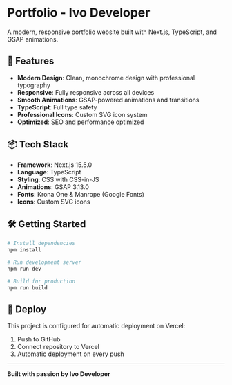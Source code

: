 # Portfolio - Ivo Developer

A modern, responsive portfolio website built with Next.js, TypeScript, and GSAP animations.

## 🚀 Features

- **Modern Design**: Clean, monochrome design with professional typography
- **Responsive**: Fully responsive across all devices
- **Smooth Animations**: GSAP-powered animations and transitions
- **TypeScript**: Full type safety
- **Professional Icons**: Custom SVG icon system
- **Optimized**: SEO and performance optimized

## 📦 Tech Stack

- **Framework**: Next.js 15.5.0
- **Language**: TypeScript
- **Styling**: CSS with CSS-in-JS
- **Animations**: GSAP 3.13.0
- **Fonts**: Krona One & Manrope (Google Fonts)
- **Icons**: Custom SVG icons

## 🛠 Getting Started

```bash
# Install dependencies
npm install

# Run development server
npm run dev

# Build for production
npm run build
```

## 🚀 Deploy

This project is configured for automatic deployment on Vercel:

1. Push to GitHub
2. Connect repository to Vercel
3. Automatic deployment on every push

---

**Built with passion by Ivo Developer**
